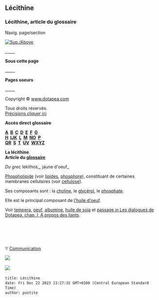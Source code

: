 ## Lécithine
### Lécithine, article du glossaire
 Navig. page/section

[![Sup./Above](_derived/up_cmp_themenoir010_up.gif)](l.html)

\_\_\_\_\_

**Sous cette page**

\_\_\_\_\_

**Pages soeurs**

\_\_\_\_\_

Copyright © www.dotapea.com

Tous droits réservés.  
[Précisions cliquer ici](droitscopie.html)

**Accès direct glossaire**

**[A](a.html)  [B](b.html)  [C](c.html)  [D](d.html)  [E](e.html)  [F](f.html)  [G](g.html)  
[H](h.html)  [IJK](ijk.html)  [L](l.html)  [M](m.html)  [NO](no.html)  [P](p.html)  
[QR](qr.html)  [S](s.html)  [T](t.html)  [UV](uv.html)  [WXYZ](wxyz.html)**

**La lécithine  
Article du [glossaire](glossaire.html)**

_Du grec_ lekithos_, jaune d'oeuf_

[Phospholipide](phospholipide.html) (voir [lipides](lecithine.html#lipide), [phosphore](phosphore.html)), constituant de certaines membranes cellulaires (voir [cellulose](cellulose.html)).

Ses composants sont : la [choline](choline.html), le [glycérol](glycerine.html), le [phosphate](phosphate.html).

Elle est le principal composant de [l'huile d'oeuf](liantsemulsions.html#emulsionhuileliantaloeuf).

Voir [tempera](tempera.html), [oeuf](oeuf.html), [albumine](albumine.html), [huile de soja](autreshuiles.html#lhuiledesoja) et [passage in Les dialogues de Dotapea, chap. I, A propos des liants](chap01liants.html#lecithine).  
 



 

 ![](images/transparent122x1.gif)

![](images/flechebas.gif) [Communication](http://www.artrealite.com/annonceurs.htm) 

[![](https://cbonvin.fr/sites/regie.artrealite.com/visuels/campagne1.png)](index-2.html#20131014)

![](https://cbonvin.fr/sites/regie.artrealite.com/visuels/campagne2.png)
```
title: Lécithine
date: Fri Dec 22 2023 11:27:32 GMT+0100 (Central European Standard Time)
author: postite
```
